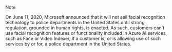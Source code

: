 > [!NOTE]
> On June 11, 2020, Microsoft announced that it will not sell facial recognition technology to police departments in the United States until strong regulation, grounded in human rights, is enacted. As such, customers can't use facial recognition features or functionality included in Azure AI services, such as Face or Video Indexer, if a customer is, or is allowing use of such services by or for, a police department in the United States.
